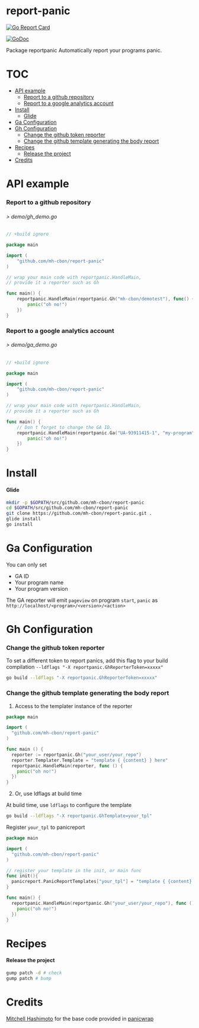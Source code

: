 # report-panic


[![Go Report Card](https://goreportcard.com/badge/github.com/mh-cbon/report-panic)](https://goreportcard.com/report/github.com/mh-cbon/report-panic)

[![GoDoc](https://godoc.org/github.com/mh-cbon/report-panic?status.svg)](http://godoc.org/github.com/mh-cbon/report-panic)


Package reportpanic Automatically report your programs panic.


# TOC
- [API example](#api-example)
  - [Report to a github repository](#report-to-a-github-repository)
  - [Report to a google analytics account](#report-to-a-google-analytics-account)
- [Install](#install)
  - [Glide](#glide)
- [Ga Configuration](#ga-configuration)
- [Gh Configuration](#gh-configuration)
  - [Change the github token reporter](#change-the-github-token-reporter)
  - [Change the github template generating the body report](#change-the-github-template-generating-the-body-report)
- [Recipes](#recipes)
  - [Release the project](#release-the-project)
- [Credits](#credits)

# API example

### Report to a github repository


###### > demo/gh_demo.go
```go
// +build ignore

package main

import (
	"github.com/mh-cbon/report-panic"
)

// wrap your main code with reportpanic.HandleMain,
// provide it a reporter such as Gh

func main() {
	reportpanic.HandleMain(reportpanic.Gh("mh-cbon/demotest"), func() {
		panic("oh no!")
	})
}
```

### Report to a google analytics account


###### > demo/ga_demo.go
```go
// +build ignore

package main

import (
	"github.com/mh-cbon/report-panic"
)

// wrap your main code with reportpanic.HandleMain,
// provide it a reporter such as Gh

func main() {
	// Don t forget to change the GA ID.
	reportpanic.HandleMain(reportpanic.Ga("UA-93911415-1", "my-program", "0.0.1"), func() {
		panic("oh no!")
	})
}
```

# Install

#### Glide

```sh
mkdir -p $GOPATH/src/github.com/mh-cbon/report-panic
cd $GOPATH/src/github.com/mh-cbon/report-panic
git clone https://github.com/mh-cbon/report-panic.git .
glide install
go install
```


# Ga Configuration

You can only set
- GA ID
- Your program name
- Your program version

The GA reporter will emit `pageview` on program `start`, `panic` as
`http://localhost/<program>/<version>/<action>`

# Gh Configuration

### Change the github token reporter

To set a different token to report panics,
add this flag to your build compilation
`--ldflags "-X reportpanic.GhReporterToken=xxxxx"`


```sh
go build --ldflags "-X reportpanic.GhReporterToken=xxxxx"
```

### Change the github template generating the body report

1. Access to the templater instance of the reporter

```go
package main

import (
  "github.com/mh-cbon/report-panic"
)

func main () {
  reporter := reportpanic.Gh("your_user/your_repo")
  reporter.Templater.Template = "template { {content} } here"
  reportpanic.HandleMain(reporter, func () {
    panic("oh no!")
  })
}
```

2. Or, use ldflags at build time

At build time, use `ldflags` to configure the template

```sh
go build --ldflags "-X reportpanic.GhTemplate=your_tpl"
```

Register `your_tpl` to panicreport

```go
package main

import (
  "github.com/mh-cbon/report-panic"
)

// register your template in the init, or main func
func init(){
  panicreport.PanicReportTemplates["your_tpl"] = "template { {content} } here"
}

func main() {
  reportpanic.HandleMain(reportpanic.Gh("your_user/your_repo"), func () {
    panic("oh no!")
  })
}
```

# Recipes

#### Release the project

```sh
gump patch -d # check
gump patch # bump
```

# Credits

[Mitchell Hashimoto](https://github.com/mitchellh) for the base code provided in [panicwrap](https://github.com/mitchellh/panicwrap)

